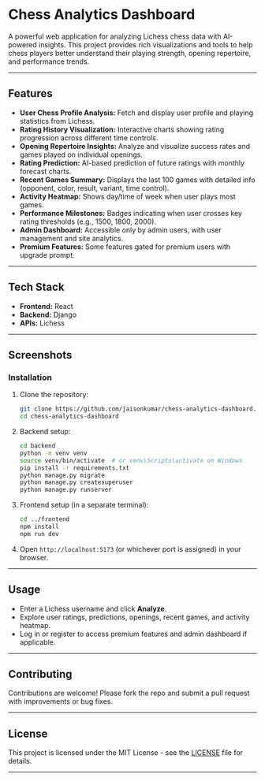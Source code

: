 # Chess Analytics Dashboard

A powerful web application for analyzing Lichess chess data with AI-powered insights. This project provides rich visualizations and tools to help chess players better understand their playing strength, opening repertoire, and performance trends.

***

## Features

- **User Chess Profile Analysis:** Fetch and display user profile and playing statistics from Lichess.
- **Rating History Visualization:** Interactive charts showing rating progression across different time controls.
- **Opening Repertoire Insights:** Analyze and visualize success rates and games played on individual openings.
- **Rating Prediction:** AI-based prediction of future ratings with monthly forecast charts.
- **Recent Games Summary:** Displays the last 100 games with detailed info (opponent, color, result, variant, time control).
- **Activity Heatmap:** Shows day/time of week when user plays most games.
- **Performance Milestones:** Badges indicating when user crosses key rating thresholds (e.g., 1500, 1800, 2000).
- **Admin Dashboard:** Accessible only by admin users, with user management and site analytics.
- **Premium Features:** Some features gated for premium users with upgrade prompt.

***

## Tech Stack

- **Frontend:** React
- **Backend:** Django
- **APIs:** Lichess

***

## Screenshots




### Installation

1. Clone the repository:

   ```bash
   git clone https://github.com/jaisonkumar/chess-analytics-dashboard.git
   cd chess-analytics-dashboard
   ```

2. Backend setup:

   ```bash
   cd backend
   python -m venv venv
   source venv/bin/activate  # or venv\Scripts\activate on Windows
   pip install -r requirements.txt
   python manage.py migrate
   python manage.py createsuperuser
   python manage.py runserver
   ```

3. Frontend setup (in a separate terminal):

   ```bash
   cd ../frontend
   npm install
   npm run dev
   ```

4. Open `http://localhost:5173` (or whichever port is assigned) in your browser.

***

## Usage

- Enter a Lichess username and click **Analyze**.
- Explore user ratings, predictions, openings, recent games, and activity heatmap.
- Log in or register to access premium features and admin dashboard if applicable.

***

## Contributing

Contributions are welcome! Please fork the repo and submit a pull request with improvements or bug fixes.

***

## License

This project is licensed under the MIT License - see the [LICENSE](LICENSE) file for details.

***
